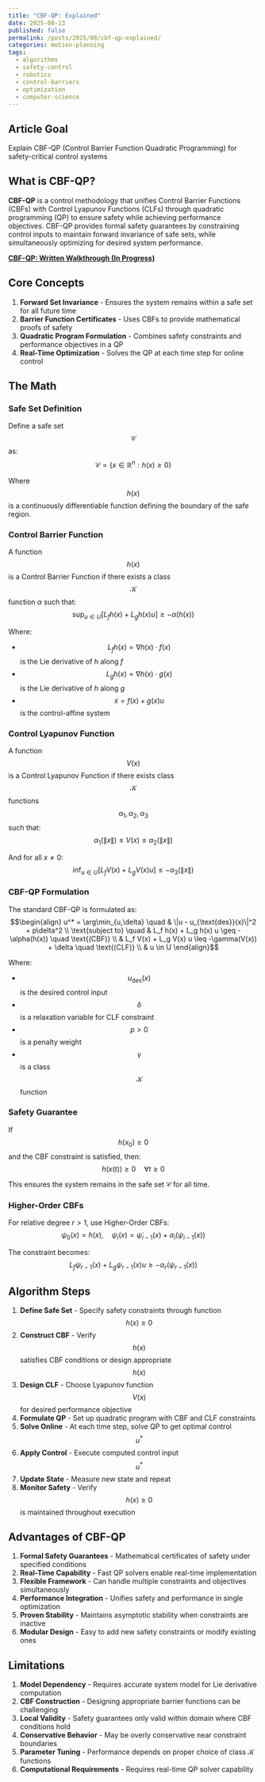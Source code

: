 ```yaml
---
title: "CBF-QP: Explained"
date: 2025-08-13
published: false
permalink: /posts/2025/08/cbf-qp-explained/
categories: motion-planning
tags:
  - algorithms
  - safety-control
  - robotics
  - control-barriers
  - optimization
  - computer-science
---
```



## Article Goal
Explain CBF-QP (Control Barrier Function Quadratic Programming) for safety-critical control systems

## What is CBF-QP?
**CBF-QP** is a control methodology that unifies Control Barrier Functions (CBFs) with Control Lyapunov Functions (CLFs) through quadratic programming (QP) to ensure safety while achieving performance objectives. CBF-QP provides formal safety guarantees by constraining control inputs to maintain forward invariance of safe sets, while simultaneously optimizing for desired system performance.

**[CBF-QP: Written Walkthrough (In Progress)](/files/CBF-QP.pdf)**

## Core Concepts
1. **Forward Set Invariance** - Ensures the system remains within a safe set for all future time
2. **Barrier Function Certificates** - Uses CBFs to provide mathematical proofs of safety
3. **Quadratic Program Formulation** - Combines safety constraints and performance objectives in a QP
4. **Real-Time Optimization** - Solves the QP at each time step for online control

## The Math

### Safe Set Definition
Define a safe set $$\mathcal{C}$$ as:
$$\mathcal{C} = \{x \in \mathbb{R}^n : h(x) \geq 0\}$$

Where $$h(x)$$ is a continuously differentiable function defining the boundary of the safe region.

### Control Barrier Function
A function $$h(x)$$ is a Control Barrier Function if there exists a class $$\mathcal{K}$$ function $\alpha$ such that:
$$\sup_{u \in U} \left[ L_f h(x) + L_g h(x) u \right] \geq -\alpha(h(x))$$

Where:
- $$L_f h(x) = \nabla h(x) \cdot f(x)$$ is the Lie derivative of $h$ along $f$
- $$L_g h(x) = \nabla h(x) \cdot g(x)$$ is the Lie derivative of $h$ along $g$
- $$\dot{x} = f(x) + g(x)u$$ is the control-affine system

### Control Lyapunov Function
A function $$V(x)$$ is a Control Lyapunov Function if there exists class $$\mathcal{K}$$ functions $$\alpha_1, \alpha_2, \alpha_3$$ such that:
$$\alpha_1(\|x\|) \leq V(x) \leq \alpha_2(\|x\|)$$

And for all $x \neq 0$:
$$\inf_{u \in U} \left[ L_f V(x) + L_g V(x) u \right] \leq -\alpha_3(\|x\|)$$

### CBF-QP Formulation
The standard CBF-QP is formulated as:
$$\begin{align}
u^* = \arg\min_{u,\delta} \quad & \|u - u_{\text{des}}(x)\|^2 + p\delta^2 \\
\text{subject to} \quad & L_f h(x) + L_g h(x) u \geq -\alpha(h(x)) \quad \text{(CBF)} \\
& L_f V(x) + L_g V(x) u \leq -\gamma(V(x)) + \delta \quad \text{(CLF)} \\
& u \in U
\end{align}$$

Where:
- $$u_{\text{des}}(x)$$ is the desired control input
- $$\delta$$ is a relaxation variable for CLF constraint
- $$p > 0$$ is a penalty weight
- $$\gamma$$ is a class $$\mathcal{K}$$ function

### Safety Guarantee
If $$h(x_0) \geq 0$$ and the CBF constraint is satisfied, then:
$$h(x(t)) \geq 0 \quad \forall t \geq 0$$

This ensures the system remains in the safe set $\mathcal{C}$ for all time.

### Higher-Order CBFs
For relative degree $r > 1$, use Higher-Order CBFs:
$$\psi_0(x) = h(x), \quad \psi_i(x) = \dot{\psi}_{i-1}(x) + \alpha_i(\psi_{i-1}(x))$$

The constraint becomes:
$$L_f \psi_{r-1}(x) + L_g \psi_{r-1}(x) u \geq -\alpha_r(\psi_{r-1}(x))$$

## Algorithm Steps
1. **Define Safe Set** - Specify safety constraints through function $$h(x) \geq 0$$
2. **Construct CBF** - Verify $$h(x)$$ satisfies CBF conditions or design appropriate $$h(x)$$
3. **Design CLF** - Choose Lyapunov function $$V(x)$$ for desired performance objective
4. **Formulate QP** - Set up quadratic program with CBF and CLF constraints
5. **Solve Online** - At each time step, solve QP to get optimal control $$u^*$$
6. **Apply Control** - Execute computed control input $$u^*$$
7. **Update State** - Measure new state and repeat
8. **Monitor Safety** - Verify $$h(x) \geq 0$$ is maintained throughout execution



## Advantages of CBF-QP
1. **Formal Safety Guarantees** - Mathematical certificates of safety under specified conditions
2. **Real-Time Capability** - Fast QP solvers enable real-time implementation
3. **Flexible Framework** - Can handle multiple constraints and objectives simultaneously
4. **Performance Integration** - Unifies safety and performance in single optimization
5. **Proven Stability** - Maintains asymptotic stability when constraints are inactive
6. **Modular Design** - Easy to add new safety constraints or modify existing ones

## Limitations
1. **Model Dependency** - Requires accurate system model for Lie derivative computation
2. **CBF Construction** - Designing appropriate barrier functions can be challenging
3. **Local Validity** - Safety guarantees only valid within domain where CBF conditions hold
4. **Conservative Behavior** - May be overly conservative near constraint boundaries
5. **Parameter Tuning** - Performance depends on proper choice of class $\mathcal{K}$ functions
6. **Computational Requirements** - Requires real-time QP solver capability
